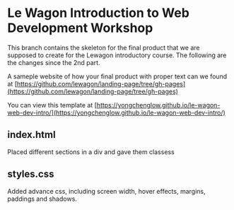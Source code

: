 # Le Wagon Introduction to Web Development Workshop

This branch contains the skeleton for the final product that we are supposed to create for the Lewagon introductory course. The following are the changes since the 2nd part.

A sameple website of how your final product with proper text can we found at [https://github.com/lewagon/landing-page/tree/gh-pages](https://github.com/lewagon/landing-page/tree/gh-pages)

You can view this template at [https://yongchenglow.github.io/le-wagon-web-dev-intro/](https://yongchenglow.github.io/le-wagon-web-dev-intro/)

## index.html

Placed different sections in a div and gave them classess

## styles.css

Added advance css, including screen width, hover effects, margins, paddings and shadows.
